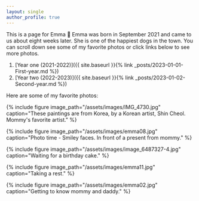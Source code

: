 ```yaml
---
layout: single
author_profile: true
---
```


This is a page for Emma :feet:  Emma was born in September 2021 and came to us about eight weeks later. 
She is one of the happiest dogs in the town. You can scroll down see some of my favorite photos or click links below to see more photos.

1. [Year one (2021-2022)]({{ site.baseurl }}{% link _posts/2023-01-01-First-year.md %})
2. [Year two (2022-2023)]({{ site.baseurl }}{% link _posts/2023-01-02-Second-year.md %})

Here are some of my favorite photos:

{% include figure image_path="/assets/images/IMG_4730.jpg" caption="These paintings are from Korea, by a Korean artist, Shin Cheol. Mommy's favorite artist." %}
<!-- 2022/12/23,  -->

{% include figure image_path="/assets/images/emma08.jpg" caption="Photo time - Smiley faces. In front of a present from mommy." %}
<!-- 2022/10/26,  -->

{% include figure image_path="/assets/images/image_6487327-4.jpg" caption="Waiting for a birthday cake." %}
<!-- 2022/9/30, -->

{% include figure image_path="/assets/images/emma11.jpg" caption="Taking a rest." %}
<!-- 2022/4/28,  -->

{% include figure image_path="/assets/images/emma02.jpg" caption="Getting to know mommy and daddy." %}
<!-- 2021/11/14,  -->

